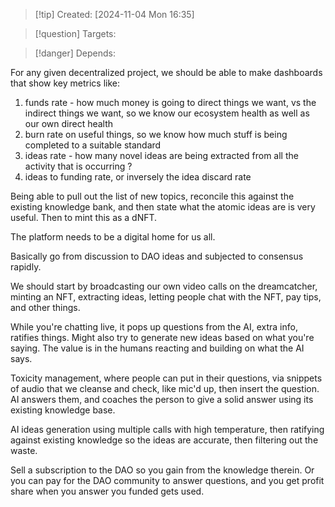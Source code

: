 
>[!tip] Created: [2024-11-04 Mon 16:35]

>[!question] Targets: 

>[!danger] Depends: 

For any given decentralized project, we should be able to make dashboards that show key metrics like:
1. funds rate - how much money is going to direct things we want, vs the indirect things we want, so we know our ecosystem health as well as our own direct health
2. burn rate on useful things, so we know how much stuff is being completed to a suitable standard
3. ideas rate - how many novel ideas are being extracted from all the activity that is occurring ? 
4. ideas to funding rate, or inversely the idea discard rate


Being able to pull out the list of new topics, reconcile this against the existing knowledge bank, and then state what the atomic ideas are is very useful.  Then to mint this as a dNFT.

The platform needs to be a digital home for us all.

Basically go from discussion to DAO ideas and subjected to consensus rapidly.

We should start by broadcasting our own video calls on the dreamcatcher, minting an NFT, extracting ideas, letting people chat with the NFT, pay tips, and other things.

While you're chatting live, it pops up questions from the AI, extra info, ratifies things.  Might also try to generate new ideas based on what you're saying.  The value is in the humans reacting and building on what the AI says.

Toxicity management, where people can put in their questions, via snippets of audio that we cleanse and check, like mic'd up, then insert the question.  AI answers them, and coaches the person to give a solid answer using its existing knowledge base.

AI ideas generation using multiple calls with high temperature, then ratifying against existing knowledge so the ideas are accurate, then filtering out the waste.

Sell a subscription to the DAO so you gain from the knowledge therein.  Or you can pay for the DAO community to answer questions, and you get profit share when you answer you funded gets used.